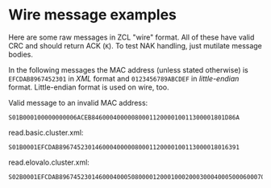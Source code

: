 <!-- -*- mode: markdown; coding: utf-8 -*- -->

# Wire message examples

Here are some raw messages in ZCL "wire" format. All of these have
valid CRC and should return ACK (`K`). To test NAK handling, just
mutilate message bodies.

In the following messages the MAC address (unless stated otherwise) is
`EFCDAB8967452301` in *XML* format and `0123456789ABCDEF` in
*little-endian* format. Little-endian format is used on wire, too.

Valid message to an invalid MAC address:

    S01B000100000000006ACEB8460004000008000112000010011300001801D86A

read.basic.cluster.xml:

    S01B0001EFCDAB89674523014600040000080001120000100113000018016391

read.elovalo.cluster.xml:

    S02B0001EFCDAB896745230146000400050800001200010002000300040005000600070008000900100011001300A61A
